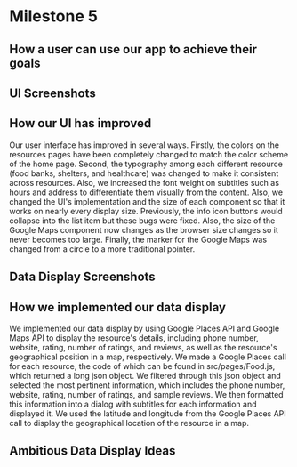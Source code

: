 # Milestone 5

## How a user can use our app to achieve their goals

## UI Screenshots

## How our UI has improved

Our user interface has improved in several ways. Firstly, the colors on the resources pages have been completely changed to match the color scheme of the home page. Second, the typography among each different resource (food banks, shelters, and healthcare) was changed to make it consistent across resources. Also, we increased the font weight on subtitles such as hours and address to differentiate them visually from the content. Also, we changed the UI's implementation and the size of each component so that it works on nearly every display size. Previously, the info icon buttons would collapse into the list item but these bugs were fixed. Also, the size of the Google Maps component now changes as the browser size changes so it never becomes too large. Finally, the marker for the Google Maps was changed from a circle to a more traditional pointer. 

## Data Display Screenshots

## How we implemented our data display

We implemented our data display by using Google Places API and Google Maps API to display the resource's details, including phone number, website, rating, number of ratings, and reviews, as well as the resource's geographical position in a map, respectively. We made a Google Places call for each resource, the code of which can be found in src/pages/Food.js, which returned a long json object. We filtered through this json object and selected the most pertinent information, which includes the phone number, website, rating, number of ratings, and sample reviews. We then formatted this information into a dialog with subtitles for each information and displayed it. We used the latitude and longitude from the Google Places API call to display the geographical location of the resource in a map. 

## Ambitious Data Display Ideas



